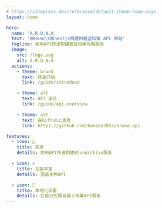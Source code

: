 ```yaml
---
# https://vitepress.dev/reference/default-theme-home-page
layout: home

hero:
  name: 'A.R.O.N.A'
  text: '由Honojs和nextjs构建的碧蓝档案 API 网站'
  tagline: 使用API快速构建碧蓝档案攻略服务
  image:
    src: /logo.svg
    alt: A.R.O.N.A
  actions:
    - theme: brand
      text: 快速开始
      link: /guide/introduce

    - theme: alt
      text: API 速览
      link: /guide/api-overview

    - theme: alt
      text: 在Github上查看
      link: https://github.com/hanasa2023/arona-api

features:
  - icon: 📝
    title: 简单
    details: 使用API快速构建BlueArchive服务

  - icon: ♿️
    title: 功能丰富
    details: 涵盖多种API

  - icon: 🚀
    title: 本地化部署
    details: 在自己的服务器上部署API服务
---
```


